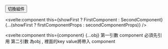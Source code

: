 <script>
    import FirstComponent from './FirstComponent.svelte';
    import SecondComponent from './SecondComponent.svelte';

    let showFirst = true;
    let firstComponentProps = { message: "Hello from FirstComponent" };
    let secondComponentProps = { count: 5 };

    function toggleComponent() {
        showFirst = !showFirst;
    }
</script>

<button on:click={toggleComponent}>切換組件</button>

<svelte:component this={showFirst ? FirstComponent : SecondComponent} {...(showFirst ? firstComponentProps : secondComponentProps)} />



<svelte:component this={component} {...obj}
第一引數 component 必須先引用
第二引數 為obj , 裡面的key value將帶入 component
